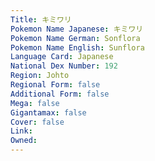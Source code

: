 ```yaml
---
﻿Title: キミワリ
Pokemon Name Japanese: キミワリ
Pokemon Name German: Sonflora
Pokemon Name English: Sunflora
Language Card: Japanese
National Dex Number: 192
Region: Johto
Regional Form: false
Additional Form: false
Mega: false
Gigantamax: false
Cover: false
Link: 
Owned: 
---
```

